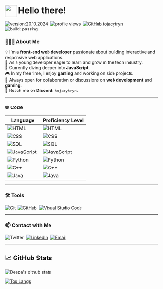 # <img src="https://user-images.githubusercontent.com/39513876/112366216-8cfe7400-8cfe-11eb-8116-7d3dbae20e97.gif" width="40" align="left"/> Hello there! 

![version:20.10.2024](https://img.shields.io/badge/version-20.10.2024-informational)&nbsp;
![profile views](https://komarev.com/ghpvc/?username=tojacytryn)&nbsp;
[![GitHub tojacytryn](https://img.shields.io/github/followers/tojacytryn?label=follow&style=social)](https://github.com/tojacytryn)&nbsp;
![build: passing](https://img.shields.io/badge/build-passing-success)

### 👨🏻‍💻 About Me

💡 I'm a **front-end web developer** passionate about building interactive and responsive web applications.  \
👶 As a young developer eager to learn and grow in the tech industry. \
🌱 Currently diving deeper into **JavaScript**.  \
🎮 In my free time, I enjoy **gaming** and working on side projects.  \
💬 Always open for collaboration or discussions on **web development** and **gaming**. \
📩 Reach me on **Discord**: `tojacytryn`.

---

### 🌐 Code

| Language      | Proficiency Level  |
|---------------|---------------------|
| ![HTML](https://img.shields.io/badge/-HTML-05122A?style=flat&logo=html5)&nbsp;       | ![HTML](https://img.shields.io/badge/-80%25-brightgreen) |
| ![CSS](https://img.shields.io/badge/-CSS-05122A?style=flat&logo=css3&logoColor=1572B6)&nbsp;    | ![CSS](https://img.shields.io/badge/-50%25-green) |
| ![SQL](https://img.shields.io/badge/-SQL-05122A?style=flat&logo=postgresql)&nbsp; | ![SQL](https://img.shields.io/badge/-50%25-green) |
| ![JavaScript](https://img.shields.io/badge/-JavaScript-05122A?style=flat&logo=javascript)&nbsp; | ![JavaScript](https://img.shields.io/badge/-40%25-yellow) |
| ![Python](https://img.shields.io/badge/-Python-05122A?style=flat&logo=python)&nbsp; | ![Python](https://img.shields.io/badge/-30%25-orange) |
| ![C++](https://img.shields.io/badge/-C++-05122A?style=flat&logo=C%2B%2B&logoColor=00599C)&nbsp; | ![C++](https://img.shields.io/badge/-10%25-red) |
| ![Java](https://img.shields.io/badge/Java-05122A?style=flat&logo=openjdk&logoColor=white)&nbsp;    | ![Java](https://img.shields.io/badge/-5%25-darkred) |

---

### 🛠 Tools

![Git](https://img.shields.io/badge/-Git-05122A?style=flat&logo=git)&nbsp;
![GitHub](https://img.shields.io/badge/-GitHub-05122A?style=flat&logo=github)&nbsp;
![Visual Studio Code](https://img.shields.io/badge/-Visual%20Studio%20Code-05122A?style=flat&logo=visual-studio-code&logoColor=007ACC)&nbsp;

---

### 📫 Contact with Me

![Twitter](https://img.shields.io/badge/Twitter-05122A?logo=x&link=https%3A%2F%2Fx.com%2Ftojacytryn%2F)&nbsp;
[![LinkedIn](https://img.shields.io/badge/-LinkedIn-05122A?style=flat&logo=linkedin)](https://www.linkedin.com/in/tojacytryn/)&nbsp;
[![Email](https://img.shields.io/badge/-Email-05122A?style=flat&logo=gmail)](mailto:pancytryn.dawid@gmail.com)&nbsp;

---

## 📈 GitHub Stats 

[![Deepa's github stats](https://github-readme-stats.vercel.app/api?username=tojacytryn)](https://github.com/tojacytryn)

[![Top Langs](https://github-readme-stats.vercel.app/api/top-langs/?username=tojacytryn&layout=compact)](https://github.com/tojacytryn)
